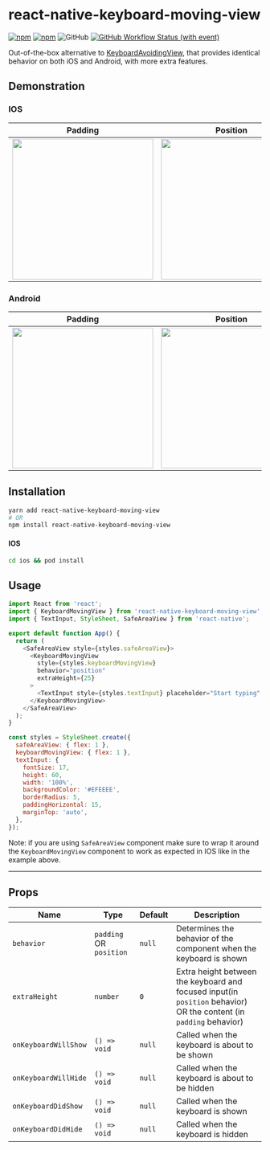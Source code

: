 # react-native-keyboard-moving-view

[![npm](https://img.shields.io/npm/v/react-native-keyboard-moving-view)](https://www.npmjs.com/package/react-native-keyboard-moving-view)
[![npm](https://img.shields.io/npm/dm/react-native-keyboard-moving-view)](https://www.npmjs.com/package/react-native-keyboard-moving-view)
![GitHub](https://img.shields.io/github/license/ykhateeb/react-native-keyboard-moving-view)
[![GitHub Workflow Status (with event)](https://img.shields.io/github/actions/workflow/status/ykhateeb/react-native-keyboard-moving-view/ci.yml)](https://github.com/ykhateeb/react-native-keyboard-moving-view/actions/workflows/ci.yml)

Out-of-the-box alternative to [KeyboardAvoidingView](https://reactnative.dev/docs/keyboardavoidingview), that provides identical behavior on both iOS and Android, with more extra features.

## Demonstration

### IOS

|                         Padding                          |                         Position                          |
| :------------------------------------------------------: | :-------------------------------------------------------: |
| <img src="assets/ios-padding.gif?raw=true" width="280"/> | <img src="assets/ios-position.gif?raw=true" width="280"/> |

### Android

|                           Padding                            |                             Position                             |
| :----------------------------------------------------------: | :--------------------------------------------------------------: |
| <img src="assets/android-padding.gif?raw=true" width="280"/> | <img src="assets/android-position-t1.gif?raw=true" width="280"/> |

## Installation

```sh
yarn add react-native-keyboard-moving-view
# OR
npm install react-native-keyboard-moving-view
```

#### IOS

```sh
cd ios && pod install
```

## Usage

```js
import React from 'react';
import { KeyboardMovingView } from 'react-native-keyboard-moving-view';
import { TextInput, StyleSheet, SafeAreaView } from 'react-native';

export default function App() {
  return (
    <SafeAreaView style={styles.safeAreaView}>
      <KeyboardMovingView
        style={styles.keyboardMovingView}
        behavior="position"
        extraHeight={25}
      >
        <TextInput style={styles.textInput} placeholder="Start typing" />
      </KeyboardMovingView>
    </SafeAreaView>
  );
}

const styles = StyleSheet.create({
  safeAreaView: { flex: 1 },
  keyboardMovingView: { flex: 1 },
  textInput: {
    fontSize: 17,
    height: 60,
    width: '100%',
    backgroundColor: '#EFEEEE',
    borderRadius: 5,
    paddingHorizontal: 15,
    marginTop: 'auto',
  },
});
```

Note: if you are using `SafeAreaView` component make sure to wrap it around the `KeyboardMovingView` component to work as expected in IOS like in the example above.

---

## Props

| Name                 | Type                    | Default | Description                                                                                                        |
| -------------------- | ----------------------- | ------- | ------------------------------------------------------------------------------------------------------------------ |
| `behavior`           | `padding` OR `position` | `null`  | Determines the behavior of the component when the keyboard is shown                                                |
| `extraHeight`        | `number`                | `0`     | Extra height between the keyboard and focused input(in `position` behavior) OR the content (in `padding` behavior) |
| `onKeyboardWillShow` | `() => void`            | `null`  | Called when the keyboard is about to be shown                                                                      |
| `onKeyboardWillHide` | `() => void`            | `null`  | Called when the keyboard is about to be hidden                                                                     |
| `onKeyboardDidShow`  | `() => void`            | `null`  | Called when the keyboard is shown                                                                                  |
| `onKeyboardDidHide`  | `() => void`            | `null`  | Called when the keyboard is hidden                                                                                 |
